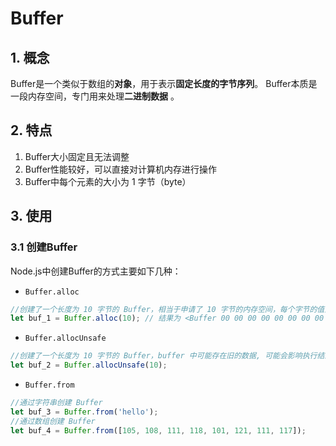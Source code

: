 # Buffer

## 1. 概念
Buffer是一个类似于数组的**对象**，用于表示**固定长度的字节序列**。
Buffer本质是一段内存空间，专门用来处理**二进制数据** 。

## 2. 特点
1. Buffer大小固定且无法调整
2. Buffer性能较好，可以直接对计算机内存进行操作
3. Buffer中每个元素的大小为 1 字节（byte）
## 3. 使用

### 3.1 创建Buffer

Node.js中创建Buffer的方式主要如下几种：
- `Buffer.alloc`
```js
//创建了一个长度为 10 字节的 Buffer，相当于申请了 10 字节的内存空间，每个字节的值为 0
let buf_1 = Buffer.alloc(10); // 结果为 <Buffer 00 00 00 00 00 00 00 00 00 00>
```
- `Buffer.allocUnsafe`

```js
//创建了一个长度为 10 字节的 Buffer，buffer 中可能存在旧的数据, 可能会影响执行结果，所以叫unsafe
let buf_2 = Buffer.allocUnsafe(10);
```

- `Buffer.from`
```js
//通过字符串创建 Buffer
let buf_3 = Buffer.from('hello');
//通过数组创建 Buffer
let buf_4 = Buffer.from([105, 108, 111, 118, 101, 121, 111, 117]);
```